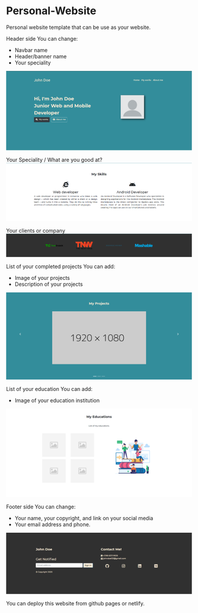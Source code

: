 # Personal-Website

Personal website template that can be use as your website.

Header side
You can change:

- Navbar name
- Header/banner name
- Your speciality

![Image of Personal-Website](https://github.com/WiLLiaM-noD/Personal-Website/blob/master/web%20screenshot/Screenshot_1.png)

Your Speciality / What are you good at?
![Image of Personal-Website](https://github.com/WiLLiaM-noD/Personal-Website/blob/master/web%20screenshot/Screenshot_2.png)

Your clients or company
![Image of Personal-Website](https://github.com/WiLLiaM-noD/Personal-Website/blob/master/web%20screenshot/Screenshot_3.png)

List of your completed projects
You can add:

- Image of your projects
- Description of your projects

![Image of Personal-Website](https://github.com/WiLLiaM-noD/Personal-Website/blob/master/web%20screenshot/Screenshot_4.png)

List of your education
You can add:

- Image of your education institution

![Image of Personal-Website](https://github.com/WiLLiaM-noD/Personal-Website/blob/master/web%20screenshot/Screenshot_5.png)

Footer side
You can change:

- Your name, your copyright, and link on your social media
- Your email address and phone.

![Image of Personal-Website](https://github.com/WiLLiaM-noD/Personal-Website/blob/master/web%20screenshot/Screenshot_6.png)

You can deploy this website from github pages or netlify.
